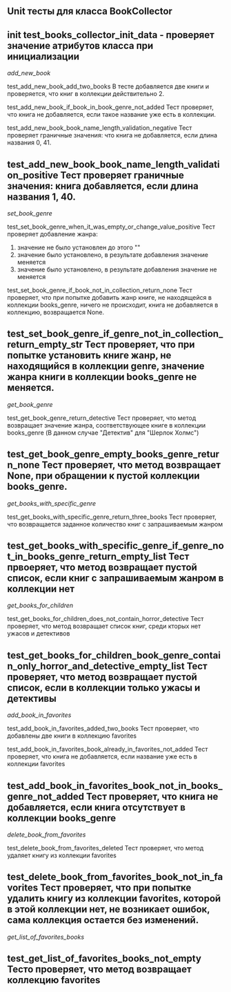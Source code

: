 
Unit тесты для класса BookCollector
--------------------------------------------------------------------------------------------------------------------------------------------------------------------

__init__
test_books_collector_init_data - проверяет значение атрибутов класса при инициализации
--------------------------------------------------------------------------------------------------------------------------------------------------------------------

*add_new_book*

test_add_new_book_add_two_books 
В тесте добавляется две книги и проверяется, что книг в коллекции действительно 2.

test_add_new_book_if_book_in_book_genre_not_added
Тест проверяет, что книга не добавляется, если такое название уже есть в коллекции.

test_add_new_book_book_name_length_validation_negative
Тест проверяет граничные значения: что книга не добавляется, если длина названия 0, 41. 

test_add_new_book_book_name_length_validation_positive
Тест проверяет граничные значения: книга добавляется, если длина названия 1, 40.
---------------------------------------------------------------------------------------------------------------------------------------------------------------------

*set_book_genre*

test_set_book_genre_when_it_was_empty_or_change_value_positive
Тест проверяет добавление жанра:
1) значение не было установлен до этого ""
2) значение было установлено, в результате добавления значение меняется
3) значение было установлено, в результате добавления значение не меняется

test_set_book_genre_if_book_not_in_collection_return_none
Тест проверяет, что при попытке добавить жанр книге, не находящейся в коллекции books_genre, ничего не происходит, книга не добавляется в коллекцию, возвращается None.

test_set_book_genre_if_genre_not_in_collection_return_empty_str
Тест проверяет, что при попытке установить книге жанр, не находящийся в коллекции genre, значение жанра книги в коллекции books_genre не меняется.
 ----------------------------------------------------------------------------------------------------------------------------------------------------------------------
 
 *get_book_genre*
 
 test_get_book_genre_return_detective
 Тест проверяет, что метод возвращает значение жанра, соответствующее книге в коллекции books_genre (В данном случае "Детектив" для "Шерлок Холмс")
 
 test_get_book_genre_empty_books_genre_return_none
 Тест проверяет, что метод возвращает None, при обращении к пустой коллекции books_genre.
 -----------------------------------------------------------------------------------------------------------------------------------------------------------------------
 
 *get_books_with_specific_genre*
 
 test_get_books_with_specific_genre_return_three_books 
 Тест проверяет, что возвращается заданное количество книг с запрашиваемым жанром
 
 test_get_books_with_specific_genre_if_genre_not_in_books_genre_return_empty_list
 Тест првоеряет, что метод возвращает пустой список, если книг с запрашиваемым жанром в коллекции нет
 -----------------------------------------------------------------------------------------------------------------------------------------------------------------------
 
 *get_books_for_children*
 
 test_get_books_for_children_does_not_contain_horror_detective
 Тест проверяет, что метод возвращает список книг, среди кторых нет ужасов и детективов
 
 test_get_books_for_children_book_genre_contain_only_horror_and_detective_empty_list
 Тест проверяет, что метод возвращает пустой список, если в коллекции только ужасы и детективы
 -----------------------------------------------------------------------------------------------------------------------------------------------------------------------
 
 *add_book_in_favorites*
 
 test_add_book_in_favorites_added_two_books
 Тест проверяет, что добавлены две книги в коллекцию favorites
 
 test_add_book_in_favorites_book_already_in_favorites_not_added
 Тест проверяет, что книга не добавляется, если название уже есть в коллекции favorites
 
 test_add_book_in_favorites_book_not_in_books_genre_not_added
 Тест проверяет, что книга не добавляется, если книга отсутствует в коллекции books_genre
 -----------------------------------------------------------------------------------------------------------------------------------------------------------------------
 
 *delete_book_from_favorites*
 
 test_delete_book_from_favorites_deleted
 Тест проверяет, что метод удаляет книгу из коллекции favorites
 
 test_delete_book_from_favorites_book_not_in_favorites
 Тест проверяет, что при попытке удалить книгу из коллекции favorites, которой в этой коллекции нет, не возникает ошибок, сама коллекция остается без изменений. 
 -----------------------------------------------------------------------------------------------------------------------------------------------------------------------
 
 *get_list_of_favorites_books*
 
 test_get_list_of_favorites_books_not_empty
 Тесто проверяет, что метод возвращает коллекцию favorites
 -----------------------------------------------------------------------------------------------------------------------------------------------------------------------